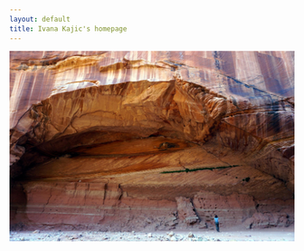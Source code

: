 ```yaml
---
layout: default
title: Ivana Kajic's homepage
---
```


<img src="files/smallhuman.jpg" alt="home" width="600">
